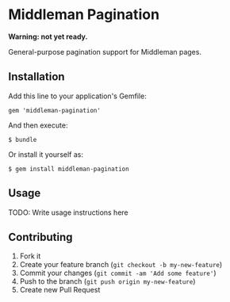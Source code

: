# Middleman Pagination

**Warning: not yet ready.**

General-purpose pagination support for Middleman pages.

## Installation

Add this line to your application's Gemfile:

    gem 'middleman-pagination'

And then execute:

    $ bundle

Or install it yourself as:

    $ gem install middleman-pagination

## Usage

TODO: Write usage instructions here

## Contributing

1. Fork it
2. Create your feature branch (`git checkout -b my-new-feature`)
3. Commit your changes (`git commit -am 'Add some feature'`)
4. Push to the branch (`git push origin my-new-feature`)
5. Create new Pull Request
